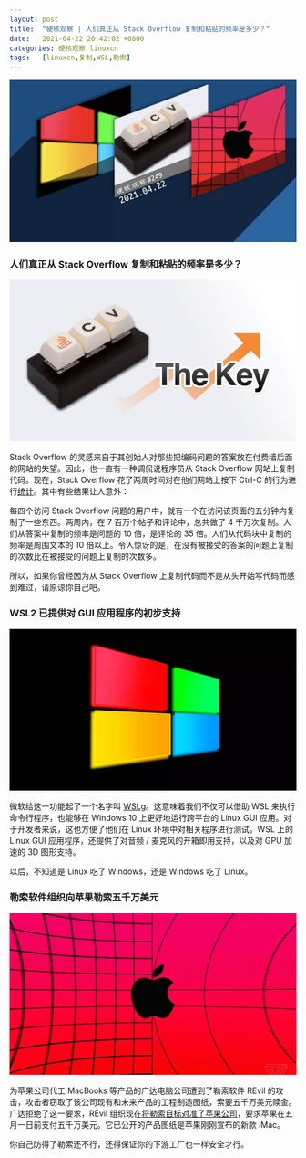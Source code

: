 ```yaml
---
layout: post
title:	"硬核观察 | 人们真正从 Stack Overflow 复制和粘贴的频率是多少？"
date:	2021-04-22 20:42:02 +0800 
categories:	硬核观察 linuxcn 
tags:	[linuxcn,复制,WSL,勒索]
---
```



![](/Asserts/Images/album/202104/22/204026rhiiq22ank265sie.jpg)


### 人们真正从 Stack Overflow 复制和粘贴的频率是多少？


![](/Asserts/Images/album/202104/22/204123l7lt4rltl55arrj5.jpg)


Stack Overflow 的灵感来自于其创始人对那些把编码问题的答案放在付费墙后面的网站的失望。因此，也一直有一种调侃说程序员从 Stack Overflow 网站上复制代码。现在，Stack Overflow 花了两周时间对在他们网站上按下 Ctrl-C 的行为进行[统计](https://stackoverflow.blog/2021/04/19/how-often-do-people-actually-copy-and-paste-from-stack-overflow-now-we-know/)。其中有些结果让人意外：


每四个访问 Stack Overflow 问题的用户中，就有一个在访问该页面的五分钟内复制了一些东西。两周内，在 7 百万个帖子和评论中，总共做了 4 千万次复制。人们从答案中复制的频率是问题的 10 倍，是评论的 35 倍。人们从代码块中复制的频率是周围文本的 10 倍以上。令人惊讶的是，在没有被接受的答案的问题上复制的次数比在被接受的问题上复制的次数多。


所以，如果你曾经因为从 Stack Overflow 上复制代码而不是从头开始写代码而感到难过，请原谅你自己吧。


### WSL2 已提供对 GUI 应用程序的初步支持


![](/Asserts/Images/album/202104/22/204122s7g7lrlm0pr7letl.jpg)


微软给这一功能起了一个名字叫 [WSLg](https://devblogs.microsoft.com/commandline/the-initial-preview-of-gui-app-support-is-now-available-for-the-windows-subsystem-for-linux-2/)。这意味着我们不仅可以借助 WSL 来执行命令行程序，也能够在 Windows 10 上更好地运行跨平台的 Linux GUI 应用。对于开发者来说，这也方便了他们在 Linux 环境中对相关程序进行测试。WSL 上的 Linux GUI 应用程序，还提供了对音频 / 麦克风的开箱即用支持，以及对 GPU 加速的 3D 图形支持。


以后，不知道是 Linux 吃了 Windows，还是 Windows 吃了 Linux。


### 勒索软件组织向苹果勒索五千万美元


![](/Asserts/Images/album/202104/22/204125o1ellifogotliot8.jpg)


为苹果公司代工 MacBooks 等产品的广达电脑公司遭到了勒索软件 REvil 的攻击，攻击者窃取了该公司现有和未来产品的工程制造图纸，索要五千万美元赎金。广达拒绝了这一要求，REvil 组织现在[将勒索目标对准了苹果公司](https://www.theverge.com/2021/4/21/22396283/apple-schematics-leak-ransomware-quanta-supplier-leak)，要求苹果在五月一日前支付五千万美元。它已公开的产品图纸是苹果刚刚宣布的新款 iMac。


你自己防得了勒索还不行，还得保证你的下游工厂也一样安全才行。

